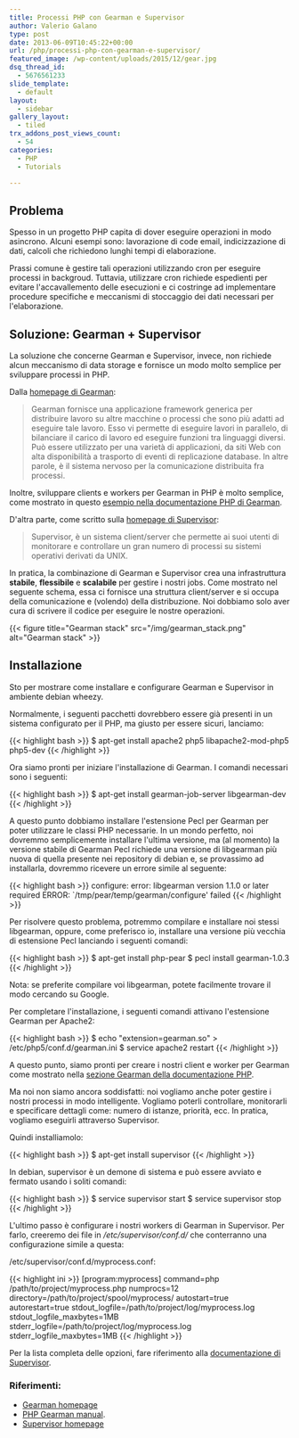 ```yaml
---
title: Processi PHP con Gearman e Supervisor
author: Valerio Galano
type: post
date: 2013-06-09T10:45:22+00:00
url: /php/processi-php-con-gearman-e-supervisor/
featured_image: /wp-content/uploads/2015/12/gear.jpg
dsq_thread_id:
  - 5676561233
slide_template:
  - default
layout:
  - sidebar
gallery_layout:
  - tiled
trx_addons_post_views_count:
  - 54
categories:
  - PHP
  - Tutorials

---
```

## Problema

Spesso in un progetto PHP capita di dover eseguire operazioni in modo asincrono. Alcuni esempi sono: lavorazione di code email, indicizzazione di dati, calcoli che richiedono lunghi tempi di elaborazione.

Prassi comune è gestire tali operazioni utilizzando cron per eseguire processi in backgroud. Tuttavia, utilizzare cron richiede espedienti per evitare l'accavallemento delle esecuzioni e ci costringe ad implementare procedure specifiche e meccanismi di stoccaggio dei dati necessari per l'elaborazione.

## Soluzione: Gearman + Supervisor

La soluzione che concerne Gearman e Supervisor, invece, non richiede alcun meccanismo di data storage e fornisce un modo molto semplice per sviluppare processi in PHP.
  


Dalla [homepage di Gearman][1]:

> Gearman fornisce una applicazione framework generica per distribuire lavoro su altre macchine o processi che sono più adatti ad eseguire tale lavoro. Esso vi permette di eseguire lavori in parallelo, di bilanciare il carico di lavoro ed eseguire funzioni tra linguaggi diversi. Può essere utilizzato per una varietà di applicazioni, da siti Web con alta disponibilità a trasporto di eventi di replicazione database. In altre parole, è il sistema nervoso per la comunicazione distribuita fra processi.

Inoltre, sviluppare clients e workers per Gearman in PHP è molto semplice, come mostrato in questo [esempio nella documentazione PHP di Gearman][2].

D'altra parte, come scritto sulla [homepage di Supervisor][3]:

> Supervisor, è un sistema client/server che permette ai suoi utenti di monitorare e controllare un gran numero di processi su sistemi operativi derivati da UNIX.

In pratica, la combinazione di Gearman e Supervisor crea una infrastruttura **stabile**, **flessibile** e **scalabile** per gestire i nostri jobs. Come mostrato nel seguente schema, essa ci fornisce una struttura client/server e si occupa della comunicazione e (volendo) della distribuzione. Noi dobbiamo solo aver cura di scrivere il codice per eseguire le nostre operazioni.

{{< figure title="Gearman stack" src="/img/gearman_stack.png" alt="Gearman stack" >}}

## Installazione

Sto per mostrare come installare e configurare Gearman e Supervisor in ambiente debian wheezy.

Normalmente, i seguenti pacchetti dovrebbero essere già presenti in un sistema configurato per il PHP, ma giusto per essere sicuri, lanciamo:

{{< highlight bash >}}
$ apt-get install apache2 php5 libapache2-mod-php5 php5-dev
{{< /highlight >}}

Ora siamo pronti per iniziare l'installazione di Gearman. I comandi necessari sono i seguenti:

{{< highlight bash >}}
$ apt-get install gearman-job-server libgearman-dev
{{< /highlight >}}

A questo punto dobbiamo installare l'estensione Pecl per Gearman per poter utilizzare le classi PHP necessarie. In un mondo perfetto, noi dovremmo semplicemente installare l'ultima versione, ma (al momento) la versione stabile di Gearman Pecl richiede una versione di libgearman più nuova di quella presente nei repository di debian e, se provassimo ad installarla, dovremmo ricevere un errore simile al seguente:

{{< highlight bash >}}
configure: error: libgearman version 1.1.0 or later required
ERROR: `/tmp/pear/temp/gearman/configure' failed
{{< /highlight >}}

Per risolvere questo problema, potremmo compilare e installare noi stessi libgearman, oppure, come preferisco io, installare una versione più vecchia di estensione Pecl lanciando i seguenti comandi:

{{< highlight bash >}}
$ apt-get install php-pear
$ pecl install gearman-1.0.3
{{< /highlight >}}

Nota: se preferite compilare voi libgearman, potete facilmente trovare il modo cercando su Google.

Per completare l'installazione, i seguenti comandi attivano l'estensione Gearman per Apache2:

{{< highlight bash >}}
$ echo "extension=gearman.so" > /etc/php5/conf.d/gearman.ini
$ service apache2 restart
{{< /highlight >}}

A questo punto, siamo pronti per creare i nostri client e worker per Gearman come mostrato nella [sezione Gearman della documentazione PHP][4].

Ma noi non siamo ancora soddisfatti: noi vogliamo anche poter gestire i nostri processi in modo intelligente. Vogliamo poterli controllare, monitorarli e specificare dettagli come: numero di istanze, priorità, ecc. In pratica, vogliamo eseguirli attraverso Supervisor.

Quindi installiamolo:

{{< highlight bash >}}
$ apt-get install supervisor
{{< /highlight >}}

In debian, supervisor è un demone di sistema e può essere avviato e fermato usando i soliti comandi:

{{< highlight bash >}}
$ service supervisor start
$ service supervisor stop
{{< /highlight >}}

L'ultimo passo è configurare i nostri workers di Gearman in Supervisor. Per farlo, creeremo dei file in _/etc/supervisor/conf.d/_ che conterranno una configurazione simile a questa:

/etc/supervisor/conf.d/myprocess.conf:

{{< highlight ini >}}
[program:myprocess]
command=php /path/to/project/myprocess.php
numprocs=12
directory=/path/to/project/spool/myprocess/
autostart=true
autorestart=true
stdout_logfile=/path/to/project/log/myprocess.log
stdout_logfile_maxbytes=1MB
stderr_logfile=/path/to/project/log/myprocess.log
stderr_logfile_maxbytes=1MB
{{< /highlight >}}

Per la lista completa delle opzioni, fare riferimento alla [documentazione di Supervisor][3].

### Riferimenti:

  * [Gearman homepage][1]
  * [PHP Gearman manual][4].
  * [Supervisor homepage][3]

  [1]: http://www.gearman.org/
  [2]: http://it2.php.net/manual/en/gearman.examples-reverse.php
  [3]: http://supervisord.org/
  [4]: http://it2.php.net/manual/en/book.gearman.php